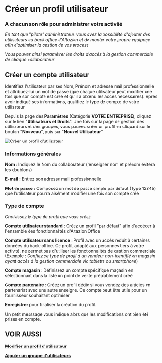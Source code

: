 # Créer un profil utilisateur

### A chacun son rôle pour administrer votre activité

_En tant que "pilote" administrateur, vous avez la possibilité d'ajouter des utilisateurs au back office d'Altazion et de monter votre propre équipage afin d'optimiser la gestion de vos process_

_Vous pouvez ainsi paramétrer les droits d'accès à la gestion commerciale de chaque collaborateur_


## Créer un compte utilisateur

Identifiez l'utilisateur par ses Nom, Prénom et adresse mail professionnelle et attribuez-lui un mot de passe (que chaque utilisateur peut modifier une fois que son compte est créé et qu'il a obtenu les accès nécessaires). Après avoir indiqué ses informations, qualifiez le type de compte de votre utilisateur

Depuis la page des **Paramètres** (Catégorie **VOTRE ENTREPRISE**), cliquez sur le lien "**Utilisateurs et Droits**". Une fois sur la page de gestion des utilisateurs et des groupes, vous pouvez créer un profil en cliquant sur le bouton "**Nouveau**", puis sur "**Nouvel Utilisateur**"


![Créer un profil d'utilisateur](aide.altazion.com/fr-frv2/ressources/utilisateurs/base-utilisateurs.png)

### Informations générales

**Nom** : Indiquez le Nom du collaborateur (renseigner nom et prénom évitera les doublons)

**E-mail** : Entrez son adresse mail professionnelle 

**Mot de passe** : Composez un mot de passe simple par défaut (Type 12345) que l'utilisateur pourra aisément modifier une fois son compte créé

### Type de compte


_Choisissez le type de profil que vous créez_

**Compte utilisateur standard** : Créez un profil "par défaut" afin d'accéder à l'ensemble des fonctionnalités d'Altazion Office

**Compte utilisateur sans licence** : Profil avec un accès réduit à certaines données du back-office. Ce profil, adapté aux personnes tiers à votre activité, ne permet pas d'utiliser les fonctionnalités de gestion commerciale (Exemple : _Confiez ce type de profil à un vendeur non-identifié en magasin ayant accès à la gestion commerciale via tablette ou smartphone_)

**Compte magasin** : Définissez un compte spécifique magasin en sélectionnant dans la liste un point de vente préalablement créé.

**Compte partenaire :** Créez un profil dédié si vous vendez des articles en partenariat avec une autre enseigne. Ce compte peut être utile pour un fournisseur souhaitant optimiser 

**Enregistrer** pour finaliser la création du profil.

Un petit messsage vous indique alors que les modifications ont bien été prises en compte.

## VOIR AUSSI

**[Modifier un profil d'utilisateur](/fr-frv2/configurer/utilisateurs/modifier-profil.html "Modifier un profil d'utilisateur")**

**[Ajouter un groupe d'utilisateurs](/fr-frv2/configurer/utilisateurs/add-group.html)**